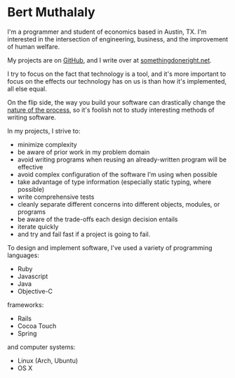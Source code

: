 # Bert Muthalaly

I'm a programmer and student of economics based in Austin, TX. 
I'm interested in the intersection of engineering, business, and the
improvement of human welfare.

My projects are on [GitHub][1], and I write over at
[somethingdoneright.net][2].

I try to focus on the fact that technology is a tool, and it's more important 
to focus on the effects our technology has on us is than how it's implemented, 
all else equal.

On the flip side, the way you build your software can drastically change the
[nature of the process][3], so it's foolish not to study 
interesting methods of writing software.

In my projects, I strive to:

- minimize complexity
- be aware of prior work in my problem domain
- avoid writing programs when reusing an already-written program will be
  effective
- avoid complex configuration of the software I'm using when possible
- take advantage of type information (especially static typing, where possible)
- write comprehensive tests
- cleanly separate different concerns into different objects, modules, or programs
- be aware of the trade-offs each design decision entails
- iterate quickly
- and try and fail fast if a project is going to fail.

To design and implement software, I've used a variety of programming 
languages:

- Ruby 
- Javascript
- Java
- Objective-C

frameworks:

- Rails
- Cocoa Touch
- Spring

and computer systems:

- Linux (Arch, Ubuntu)
- OS X


[1]: http://github.com/stijlist
[2]: http://somethingdoneright.net
[3]: http://paulgraham.com/avg.html
